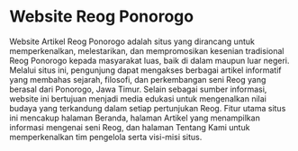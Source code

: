 # Website Reog Ponorogo
Website Artikel Reog Ponorogo adalah situs yang dirancang untuk memperkenalkan, melestarikan, dan mempromosikan kesenian tradisional Reog Ponorogo kepada masyarakat luas, baik di dalam maupun luar negeri. Melalui situs ini, pengunjung dapat mengakses berbagai artikel informatif yang membahas sejarah, filosofi, dan perkembangan seni Reog yang berasal dari Ponorogo, Jawa Timur. Selain sebagai sumber informasi, website ini bertujuan menjadi media edukasi untuk mengenalkan nilai budaya yang terkandung dalam setiap pertunjukan Reog.
Fitur utama situs ini mencakup halaman Beranda, halaman Artikel yang menampilkan informasi mengenai seni Reog, dan halaman Tentang Kami untuk memperkenalkan tim pengelola serta visi-misi situs.
